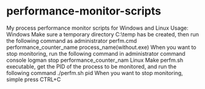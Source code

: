 # performance-monitor-scripts
My process performance monitor scripts for Windows and Linux
Usage:
Windows
Make sure a temporary directory C:\temp has be created, then run the following command as administrator
perfm.cmd performance_counter_name process_name(without.exe)
When you want to stop monitoring, run the following command in administrator command console
logman stop performance_counter_nam
Linux
Make perfm.sh executable, get the PID of the process to be monitored, and run the following command
./perfm.sh pid
When you want to stop monitoring, simple press CTRL+C
